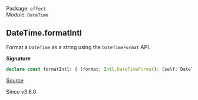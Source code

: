Package: `effect`<br />
Module: `DateTime`<br />

## DateTime.formatIntl

Format a `DateTime` as a string using the `DateTimeFormat` API.

**Signature**

```ts
declare const formatIntl: { (format: Intl.DateTimeFormat): (self: DateTime) => string; (self: DateTime, format: Intl.DateTimeFormat): string; }
```

[Source](https://github.com/Effect-TS/effect/tree/main/packages/effect/src/DateTime.ts#L1504)

Since v3.6.0